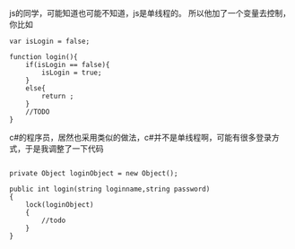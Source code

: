 js的同学，可能知道也可能不知道，js是单线程的。
所以他加了一个变量去控制，你比如

```
var isLogin = false;

function login(){
    if(isLogin == false){
        isLogin = true;
    }
    else{
        return ;
    }
    //TODO
}

```

c#的程序员，居然也采用类似的做法，c#并不是单线程啊，可能有很多登录方式，于是我调整了一下代码

```

private Object loginObject = new Object();

public int login(string loginname,string password)
{
    lock(loginObject)
    {
        //todo
    }    
}
```



